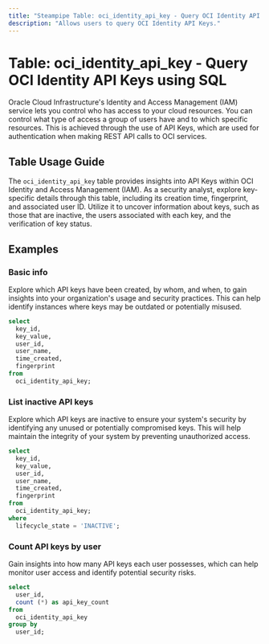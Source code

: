 ```yaml
---
title: "Steampipe Table: oci_identity_api_key - Query OCI Identity API Keys using SQL"
description: "Allows users to query OCI Identity API Keys."
---
```


# Table: oci_identity_api_key - Query OCI Identity API Keys using SQL

Oracle Cloud Infrastructure's Identity and Access Management (IAM) service lets you control who has access to your cloud resources. You can control what type of access a group of users have and to which specific resources. This is achieved through the use of API Keys, which are used for authentication when making REST API calls to OCI services.

## Table Usage Guide

The `oci_identity_api_key` table provides insights into API Keys within OCI Identity and Access Management (IAM). As a security analyst, explore key-specific details through this table, including its creation time, fingerprint, and associated user ID. Utilize it to uncover information about keys, such as those that are inactive, the users associated with each key, and the verification of key status.

## Examples

### Basic info
Explore which API keys have been created, by whom, and when, to gain insights into your organization's usage and security practices. This can help identify instances where keys may be outdated or potentially misused.

```sql
select
  key_id,
  key_value,
  user_id,
  user_name,
  time_created,
  fingerprint
from
  oci_identity_api_key;
```

### List inactive API keys
Explore which API keys are inactive to ensure your system's security by identifying any unused or potentially compromised keys. This will help maintain the integrity of your system by preventing unauthorized access.

```sql
select
  key_id,
  key_value,
  user_id,
  user_name,
  time_created,
  fingerprint
from
  oci_identity_api_key;
where
  lifecycle_state = 'INACTIVE';
```

### Count API keys by user
Gain insights into how many API keys each user possesses, which can help monitor user access and identify potential security risks.

```sql
select
  user_id,
  count (*) as api_key_count
from
  oci_identity_api_key
group by
  user_id;
```